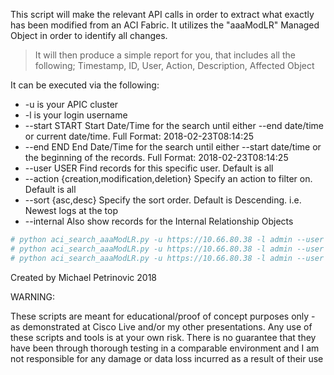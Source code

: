 This script will make the relevant API calls in order to extract what exactly has been modified from an ACI Fabric. It utilizes the "aaaModLR" Managed Object in order to identify all changes.

> It will then produce a simple report for you, that includes all the following; Timestamp, ID, User, Action, Description, Affected Object

It can be executed via the following:
* -u is your APIC cluster
* -l is your login username
*  --start START         Start Date/Time for the search until either --end
                        date/time or current date/time. Full Format:
                        2018-02-23T08:14:25
*  --end END             End Date/Time for the search until either --start
                        date/time or the beginning of the records. Full
                        Format: 2018-02-23T08:14:25
*  --user USER           Find records for this specific user. Default is all
*  --action {creation,modification,deletion}
                        Specify an action to filter on. Default is all
*  --sort {asc,desc}     Specify the sort order. Default is Descending. i.e.
                        Newest logs at the top
*  --internal            Also show records for the Internal Relationship
                        Objects


```YAML
# python aci_search_aaaModLR.py -u https://10.66.80.38 -l admin --user admin    [ help option ]
# python aci_search_aaaModLR.py -u https://10.66.80.38 -l admin --user admin --start 2018-02-28T00:00 --end 2018-03-08T23:59
# python aci_search_aaaModLR.py -u https://10.66.80.38 -l admin --user admin --action deletion
```


Created by Michael Petrinovic 2018


WARNING:

These scripts are meant for educational/proof of concept purposes only - as demonstrated at Cisco Live and/or my other presentations. Any use of these scripts and tools is at your own risk. There is no guarantee that they have been through thorough testing in a comparable environment and I am not responsible for any damage or data loss incurred as a result of their use
